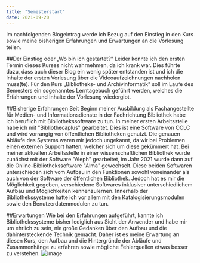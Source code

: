 ```yaml
---
title: "Semesterstart"
date: 2021-09-20
---
```


Im nachfolgenden Blogeintrag werde ich Bezug auf den Einstieg in den Kurs sowie meine bisherigen Erfahrungen und Erwartungen an die Vorlesung teilen.

##Der Einstieg oder „Wo bin ich gestartet?“
Leider konnte ich den ersten Termin dieses Kurses nicht wahrnehmen, da ich krank war. Dies führte dazu, dass auch dieser Blog ein wenig später entstanden ist und ich die Inhalte der ersten Vorlesung über die Videoaufzeichnungen nachholen muss(te).  Für den Kurs „Bibliotheks- und Archivinformatik“ soll im Laufe des Semesters ein sogenanntes Lerntagebuch geführt werden, welches die Erfahrungen und Inhalte der Vorlesung wiedergibt. 

##Bisherige Erfahrungen
Seit Beginn meiner Ausbildung als Fachangestellte für Medien- und Informationsdienste in der Fachrichtung Bibliothek habe ich beruflich mit Bibliothekssoftware zu tun. In meiner ersten Arbeitsstelle habe ich mit "Bibliothecaplus" gearbeitet. Dies ist eine Software von OCLC und wird vorrangig von öffentlichen Bibliotheken genutzt. Die genauen Abläufe des Systems waren mir jedoch ungekannt, da wir bei Problemen einen externen Support hatten, welcher sich um diese gekümmert hat. Bei meiner aktuellen Arbeitsstelle in einer wissenschaftlichen Bibliothek wurde zunächst mit der Software "Aleph" gearbeitet, im Jahr 2021 wurde dann auf die Online-Bibliothekssoftware "Alma" gewechselt. Diese beiden Softwaren unterschieden sich vom Aufbau in den Funktionen sowohl voneinander als auch von der Software der öffentlichen Bibliothek. Jedoch hat es mir die Möglichkeit gegeben, verschiedene Softwares inklusiver unterschiedlichem Aufbau und Möglichkeiten kennenzulernen. Innerhalb der Bibliothekssysteme hatte ich vor allem mit den Katalogisierungsmodulen sowie den Benutzerdatenmodulen zu tun. 

##Erwartungen
Wie bei den Erfahrungen aufgeführt, kannte ich Bibliothekssysteme bisher lediglich aus Sicht der Anwender und habe mir um ehrlich zu sein, nie große Gedanken über den Aufbau und die dahintersteckende Technik gemacht. Daher ist es meine Erwartung an diesen Kurs, den Aufbau und die Hintergründe der Abläufe und Zusammenhänge zu erfahren sowie mögliche Fehlerquellen etwas besser zu verstehen. 
![image](https://user-images.githubusercontent.com/92806411/221896633-1d66fa6f-266c-4528-ba94-a09fd6b1ee1e.png)

